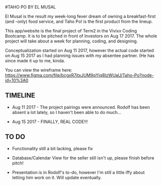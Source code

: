 #TAHO PO BY EL MUSAL

El Musal is the result my week-long fever dream of owning a breakfast-first (and -only) food service, and Taho Po! is the first product from the lineup.


This app/website is the final project of Term2 in the Vivixx Coding Bootcamp. It is to be pitched in front of Investors on Aug 17 2017. The whole project will take about a week for planning, coding, and designing.

Conceptualization started on Aug 11 2017, however the actual code started on Aug 15 2017 as I had planning issues with my absentee partner. (He has since made it up to me, kinda.

You can view the wireframe here: https://www.figma.com/file/bcgxR7itxJUM9qYjq8IzWUaU/Taho-Po?node-id=10%3A0

## TIMELINE

- Aug 11 2017 - The project pairings were announced. Rodolf has been absent a lot lately, so I haven't been able to do much...

- Aug 15 2017 - FINALLY, REAL CODE!!!

## TO DO

- Functionality still a bit lacking, please fix

- Database/Calendar View for the seller still isn't up, please finish before pitch!

- Presentation is in Rodolf's to-do, however I'm still a little iffy about letting him work on it. Will update eventually.